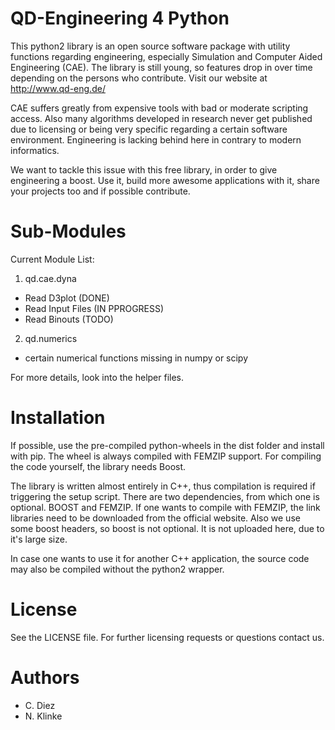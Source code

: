

# QD-Engineering 4 Python

This python2 library is an open source software package with utility functions regarding
engineering, especially Simulation and Computer Aided Engineering (CAE).
The library is still young, so features drop in over time depending on the
persons who contribute. Visit our website at http://www.qd-eng.de/

CAE suffers greatly from expensive tools with bad or moderate scripting access.
Also many algorithms developed in research never get published due to licensing
or being very specific regarding a certain software environment. Engineering is
lacking behind here in contrary to modern informatics.

We want to tackle this issue with this free library, in order to give engineering
a boost. Use it, build more awesome applications with it, share your projects
too and if possible contribute.

# Sub-Modules

Current Module List:

1. qd.cae.dyna
  - Read D3plot (DONE)
  - Read Input Files (IN PPROGRESS)
  - Read Binouts (TODO)
2. qd.numerics
  - certain numerical functions missing in numpy or scipy

For more details, look into the helper files.

# Installation

If possible, use the pre-compiled python-wheels in the dist folder and install with pip.
The wheel is always compiled with FEMZIP support. For compiling the code yourself,
the library needs Boost.

The library is written almost entirely in C++, thus compilation is required if
triggering the setup script. There are two dependencies, from which one is
optional. BOOST and FEMZIP. If one wants to compile with FEMZIP, the link libraries
need to be downloaded from the official website. Also we use some boost headers,
so boost is not optional. It is not uploaded here, due to it's large size.

In case one wants to use it for another C++ application, the source code may
also be compiled without the python2 wrapper.

# License

See the LICENSE file.
For further licensing requests or questions contact us.

# Authors

- C. Diez
- N. Klinke
